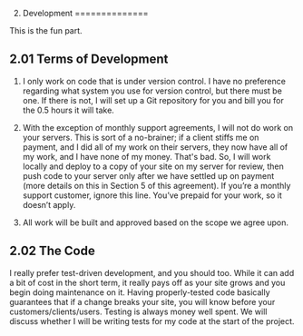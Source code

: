 2. Development
==============

This is the fun part.

2.01 Terms of Development
-------------------------

1. I only work on code that is under version control. I have no preference
   regarding what system you use for version control, but there must be one. If
   there is not, I will set up a Git repository for you and bill you for the
   0.5 hours it will take.

2. With the exception of monthly support agreements, I will not do work on your servers.
   This is sort of a no-brainer; if a client stiffs me on payment, and I did all of my
   work on their servers, they now have all of my work, and I have none of my money.
   That's bad. So, I will work locally and deploy to a copy of your site on my server for
   review, then push code to your server only after we have settled up on
   payment (more details on this in Section 5 of this agreement). If you’re a monthly
   support customer, ignore this line. You’ve prepaid for your work, so it doesn’t apply.

3. All work will be built and approved based on the scope we agree upon.

2.02 The Code
-------------

I really prefer test-driven development, and you should too. While it can add a bit of cost in the short term, it really pays off as your site grows and you begin doing maintenance on it. Having properly-tested code basically guarantees that if a change breaks your site, you will know before your customers/clients/users. Testing is always money well spent. We will discuss whether I will be writing tests for my code at the start of the project.
